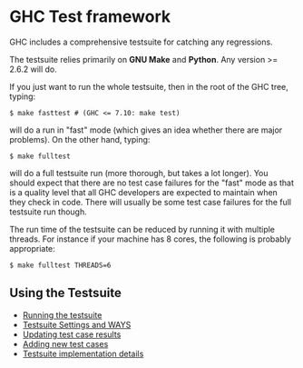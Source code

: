 # GHC Test framework


GHC includes a comprehensive testsuite for catching any regressions.


The testsuite relies primarily on **GNU Make** and **Python**. Any version \>= 2.6.2 will do.


If you just want to run the whole testsuite, then in the root of the GHC tree, typing:

```wiki
$ make fasttest # (GHC <= 7.10: make test)
```


will do a run in "fast" mode (which gives an idea whether there are major problems). On the other hand, typing:

```wiki
$ make fulltest
```


will do a full testsuite run (more thorough, but takes a lot longer). You should expect that there are no test case failures for the "fast" mode as that is a quality level that all GHC developers are expected to maintain when they check in code. There will usually be some test case failures for the full testsuite run though.


The run time of the testsuite can be reduced by running it with multiple threads. For instance if your machine has 8 cores, the following is probably appropriate:

```wiki
$ make fulltest THREADS=6
```

## Using the Testsuite

- [Running the testsuite](building/running-tests/running)
- [Testsuite Settings and WAYS](building/running-tests/settings)
- [Updating test case results](building/running-tests/updating)
- [Adding new test cases](building/running-tests/adding)
- [Testsuite implementation details](building/running-tests/details)